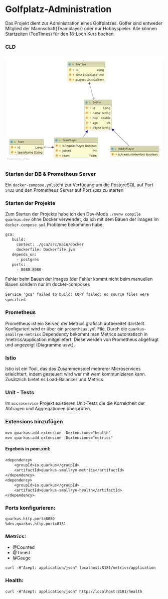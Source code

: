# Golfplatz-Administration
Das Projekt dient zur Administration eines Golfplatzes. Golfer sind entweder Mitglied der Mannschaft(Teamplayer) oder nur Hobbyspieler. Alle können Startzeiten (TeeTimes) für den 18-Loch Kurs buchen. 

### CLD

### ![cld](./gca/CLD.png)

### Starten der DB & Prometheus Server

Ein `docker-compose.yml`steht zur Verfügung um die PostgreSQL auf Port `5432` und den Prometheus Server auf Port `8282` zu starten



### Starten der Projekte

Zum Starten der Projekte habe ich den Dev-Mode `./mvnw compile quarkus:dev` ohne Docker verwendet, da ich mit dem Bauen der Images im `docker-compose.yml` Probleme bekommen habe. 

```
gca:
   build:
     context: ./gca/src/main/docker
     dockerfile: Dockerfile.jvm
   depends_on:
     - postgres
   ports:
     - 8080:8080
```

Fehler beim Bauen der Images (der Fehler kommt nicht beim manuellen Bauen sondern nur im docker-compose):

`Service 'gca' failed to build: COPY failed: no source files were specified` 



### Prometheus

Prometheus ist ein Server, der Metrics grafisch aufbereitet darstellt. Konfiguriert wird er über ein `prometheus.yml` File. Durch die `quarkus-smallrye-metrics` Dependency bekommt man Metrics automatisch in /metrics/application mitgeliefert. Diese werden von Prometheus abgefragt und angezeigt (Diagramme usw.).



### Istio

Istio ist ein Tool, das das Zusammenspiel mehrerer Microservices erleichtert, indem gesteuert wird wer mit wem kommunizieren kann. Zusätzlich bietet es Load-Balancer und Metrics.



### Unit - Tests

Im `microservice` Projekt existieren Unit-Tests die die Korrektheit der Abfragen und Aggregationen überprüfen.

### Extensions hinzufügen

```
mvn quarkus:add-extension -Dextensions="health"
mvn quarkus:add-extension -Dextensions="metrics"
```
#### Ergebnis in pom.xml:
```
<dependency>
    <groupId>io.quarkus</groupId>
    <artifactId>quarkus-smallrye-metrics</artifactId>
</dependency>
<dependency>
    <groupId>io.quarkus</groupId>
    <artifactId>quarkus-smallrye-health</artifactId>
</dependency>
```

### Ports konfigurieren:
```
quarkus.http.port=8080
%dev.quarkus.http.port=8181
```

### Metrics:
 - @Counted
 - @Timed
 - @Gauge

```
curl -H"Acept: application/json" localhost:8181/metrics/application
```

### Health:
```
curl -H"Acept: application/json" http://localhost:8181/health
```